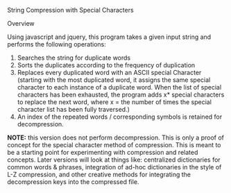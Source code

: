 String Compression with Special Characters

Overview

Using javascript and jquery, this program takes a given input string and performs the following operations:
1. Searches the string for duplicate words
2. Sorts the duplicates according to the frequency of duplication
3. Replaces every duplicated word with an ASCII special Character (starting with the most duplicated word, it assigns the same special character to each instance of a duplicate word. When the list of special characters has been exhausted, the program adds x* special characters to replace the next word, where x = the number of times the special character list has been fully traversed.)
4. An index of the repeated words / corresponding symbols is retained for decompression.

**NOTE:** this version does not perform decompression. This is only a proof of concept for the special character method of compression. This is meant to be a starting point for experimenting with compression and related concepts. Later versions will look at things like: centralized dictionaries for common words & phrases, integration of ad-hoc dictionaries in the style of L-Z compression, and other creative methods for integrating the decompression keys into the compressed file.

